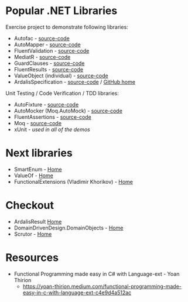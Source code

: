 # Popular .NET Libraries

Exercise project to demonstrate following libraries:

* Autofac - [source-code](./PopularNetLibraries/Autofac)
* AutoMapper - [source-code](./PopularNetLibraries/Automapper)
* FluentValidation - [source-code](./PopularNetLibraries/FluentValidators)
* MediatR - [source-code](./PopularNetLibraries/MediatR)
* GuardClauses - [source-code](./PopularNetLibraries/GuardClauses)
* FluentResults - [source-code](./PopularNetLibraries/FluentResults)
* ValueObject (individual) - [source-code](./PopularNetLibraries/ValueObject)
* ArdalisSpecification - [source-code](./PopularNetLibraries/ArdalisSpecification) / [GitHub home](https://github.com/ardalis/Specification)

Unit Testing / Code Verification / TDD libraries:

* AutoFixture - [source-code](./PopularNetLibraries/AutoFixture)
* AutoMocker (Moq.AutoMock) - [source-code](./PopularNetLibraries/AutoMocker)
* FluentAssertions - [source-code](./PopularNetLibraries/FluentAssertions)
* Moq - [source-code](./PopularNetLibraries/Moq)
* xUnit - *used in all of the demos*

# Next libraries

* SmartEnum - [Home](https://github.com/ardalis/SmartEnum)
* ValueOf - [Home](https://github.com/mcintyre321/ValueOf)
* FunctionalExtensions (Vladimir Khorikov) - [Home](https://github.com/vkhorikov/CSharpFunctionalExtensions)

# Checkout

* ArdalisResult [Home](https://github.com/ardalis/Result)
* DomainDrivenDesign.DomainObjects - [Home](https://github.com/appie2go/domainobjects)
* Scrutor - [Home](https://github.com/khellang/Scrutor)

# Resources

 * Functional Programming made easy in C# with Language-ext - Yoan Thirion
   * https://yoan-thirion.medium.com/functional-programming-made-easy-in-c-with-language-ext-c4e9d4a512ac

